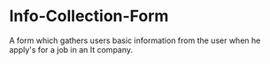 # Info-Collection-Form
A form which gathers users basic information from the user when he apply's for a job in an It company.
